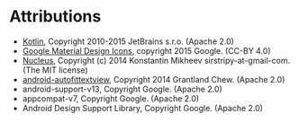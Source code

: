 Attributions
============

* [Kotlin](https://github.com/jetbrains/kotlin), Copyright 2010-2015 JetBrains s.r.o. (Apache 2.0)
* [Google Material Design Icons](https://github.com/google/material-design-icons), copyright 2015 Google. (CC-BY 4.0)
* [Nucleus](https://github.com/konmik/nucleus), Copyright (c) 2014 Konstantin Mikheev sirstripy-at-gmail-com. (The MIT license)
* [android-autofittextview](https://github.com/grantland/android-autofittextview), Copyright 2014 Grantland Chew. (Apache 2.0)
* android-support-v13, Copyright Google. (Apache 2.0)
* appcompat-v7, Copyright Google. (Apache 2.0)
* Android Design Support Library, Copyright Google. (Apache 2.0)
